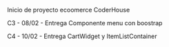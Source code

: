 Inicio de proyecto ecoomerce CoderHouse

C3 - 08/02 - Entrega Componente menu con boostrap

C4 - 10/02 - Entrega CartWidget y ItemListContainer
